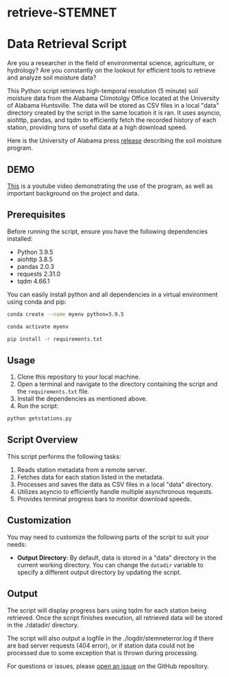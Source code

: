 # retrieve-STEMNET
# Data Retrieval Script

Are you a researcher in the field of environmental science, agriculture, or hydrology? Are you constantly on the lookout for efficient tools to retrieve and analyze soil moisture data?

This Python script retrieves high-temporal resolution (5 minute) soil moisture data from the Alabama Climotolgy Office located at the University of Alabama Huntsville. The data will be stored as CSV files in a local "data" directory created by the script in the same location it is ran. It uses asyncio, aiohttp, pandas, and tqdm to efficiently fetch the recorded history of each station, providing tons of useful data at a high download speed.

Here is the University of Alabama press [release](https://www.uah.edu/news/news/uah-builds-installs-low-cost-soil-moisture-sensors-to-examine-how-flash-droughts-impact-agriculture) describing the soil moisture program. 

## DEMO 

[This](https://youtu.be/1K_zSj3dEaA?si=vKd9rUkqPYH7o75S) is a youtube video demonstrating the use of the program, as well as important background on the project and data. 
## Prerequisites

Before running the script, ensure you have the following dependencies installed:

- Python 3.9.5
- aiohttp 3.8.5
- pandas 2.0.3
- requests 2.31.0
- tqdm 4.66.1

You can easily install python and all dependencies in a virtual environment using conda and pip:

```bash
conda create --name myenv python=3.9.5
```

```bash
conda activate myenv
```

```bash
pip install -r requirements.txt
```

## Usage

1. Clone this repository to your local machine.
2. Open a terminal and navigate to the directory containing the script and the `requirements.txt` file.
3. Install the dependencies as mentioned above.
4. Run the script:

```bash
python getstations.py
```

## Script Overview

This script performs the following tasks:

1. Reads station metadata from a remote server.
2. Fetches data for each station listed in the metadata.
3. Processes and saves the data as CSV files in a local "data" directory.
4. Utilizes asyncio to efficiently handle multiple asynchronous requests.
5. Provides terminal progress bars to monitor download speeds. 

## Customization

You may need to customize the following parts of the script to suit your needs:

- **Output Directory**: By default, data is stored in a "data" directory in the current working directory. You can change the `datadir` variable to specify a different output directory by updating the script. 

## Output

The script will display progress bars using tqdm for each station being retrieved. Once the script finishes execution, all retrieved data will be stored in the ./datadir/ directory. 

The script will also output a logfile in the ./logdir/stemneterror.log if there are bad server requests (404 error), or if station data could not be processed due to some exception that is thrown during processing. 

For questions or issues, please [open an issue](https://github.com/Corey4005/retrieve-STEMNET/issues) on the GitHub repository.
